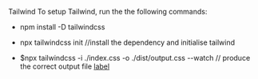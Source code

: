 Tailwind
To setup Tailwind, run the the following commands:
- npm install -D tailwindcss
- npx tailwindcss init
//install the dependency and initialise tailwind

- $npx tailwindcss -i ./index.css -o ./dist/output.css --watch 
// produce the correct output file
[label](https://ca.slack-edge.com/T01KPE0QGCD-U04J4EGA8CQ-ee7b07e93451-512)